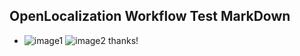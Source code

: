 ## OpenLocalization Workflow Test MarkDown
* ![image1](.\97f27593-e7c4-48cf-bae1-e319207df226.PNG)   ![image2](.\40c34216-ddb3-4f21-a004-01d934b01dfb.png) 
thanks!